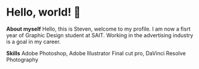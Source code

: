 # Hello, world! 👋 
**About myself**
Hello, this is Steven, welcome to my profile.
I am now a fisrt year of Graphic Design student at SAIT.
Working in the advertising industry is a goal in my career.

**Skills**
Adobe Photoshop, Adobe Illustrator
Final cut pro, DaVinci Resolve
Photography